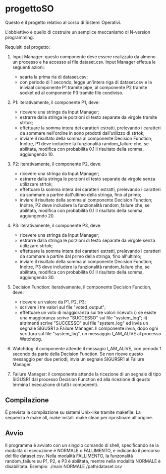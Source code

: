 # progettoSO
Questo è il progetto relativo al corso di Sistemi Operativi.

L'obbiettivo è quello di costruire un semplice meccanismo di N-version programming.

Requisiti del progetto:

1) Input Manager: questo componente deve essere realizzato da almeno un processo e ha accesso al file dataset.csv. Input Manager effetua le seguenti azioni:
   - scarta la prima ria di dataset.csv;
   - con periodo di 1 secondo, legge un'intera riga di dataset.csv e la iniviaal componente P1 tramite pipe, al componente P2 tramite socket ed al componente P3 tramite file condiviso.

2) P1: iterativamente, il componente P1, deve:
   - ricevere una stringa da Input Manager;
   - estrarre dalla stringa le porzioni di testo separate da virgole tramite strtok;
   - effettuare la somma intera dei caratteri estratti, prelevando i caratteri da sommare nell'ordine in sono prodotti dall'utilizzo di strtok;
   - inviare il risultato della somma al componente Decision Function;
  Inoltre, P1 deve includere la funzionalità random_failure che, se abilitata, modifica con probabilita 0.1 il risultato della somma, aggiungendo 10.

3) P2: iterativamente, il componente P2, deve:
   - ricevere una stringa da Input Manager;
   - estrarre dalla stringa le porzioni di testo separate da virgole senza utilizzare strtok;
   - effettuare la somma intera dei caratteri estratti, prelevando i caratteri da sommare a partire dall'ultimo della stringa, fino al primo;
   - inviare il risultato della somma al componente Decision Function;
  Inoltre, P2 deve includere la funzionalità random_failure che, se abilitata, modifica con probabilita 0.1 il risultato della somma, aggiungendo 20.

4) P3: iterativamente, il componente P3, deve:
   - ricevere una stringa da Input Manager;
   - estrarre dalla stringa le porzioni di testo separate da virgole senza utilizzare strtok;
   - effettuare la somma intera dei caratteri estratti, prelevando i caratteri da sommare a partire dal primo della stringa, fino all'ultimo;
   - inviare il risultato della somma al componente Decision Function;
  Inoltre, P3 deve includere la funzionalità random_failure che, se abilitata, modifica con probabilita 0.1 il risultato della somma, aggiungendo 30.

5) Decision Function: iterativamente, il componente Decision Function, deve:
   - ricevere un valore da P1, P2, P3;
   - scrivere i tre valori sul file "voted_output";
   - effettuare un voto di maggioranza sui tre valori ricevuti:
     i) se esiste una maggioranza scrive "SUCCESSO" sul file "system_log";
     ii) altrimenti scrive "SUCCESSO" sul file "system_log" ed invia un segnale SIGUSR1 a Failure Manager.
  Il componente invia, dopo ogni scrittura sul file "system_log", un messaggio I_AM_ALIVE al processo Watchdog.

6) Watchdog: il componente attende il messagio I_AM_ALIVE, con periodo 1 secondo da parte della Decision Function. Se non riceve questo messaggio per due periodi, invia un segnale SIGURSR1 al Failure Manager.

7) Failure Manager: il componente attende la ricezione di un segnale di tipo SIGUSR1 dal processo Decision Function ed alla ricezione di qeusto termina l'esecuzione di tutti i componenti.

## Compilazione
È prevista la compilazione su sistemi Unix-like tramite makefile. La sequenza è make all, make install. make clean per ripristinare all'origine.

## Avvio
Il programma è avviato con un singolo comando di shell, specificando se la modalità di esecuzione è
NORMALE o FALLIMENTO, e indicando il percorso del file dataset.csv. Nella modalità FALLIMENTO, la
funzonalità random_failure su P1, P2, e P3 è abilitata, mentre nella modalità NORMALE è disabilitata.
Esempio: ./main NORMALE /path/dataset.csv
